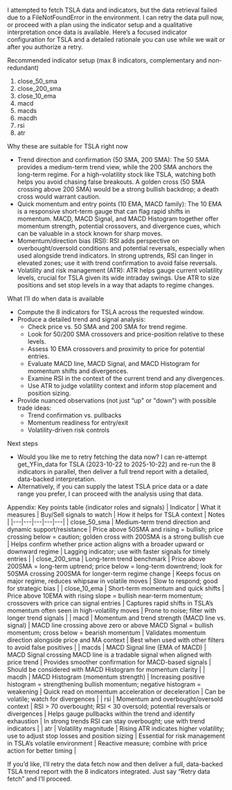 I attempted to fetch TSLA data and indicators, but the data retrieval failed due to a FileNotFoundError in the environment. I can retry the data pull now, or proceed with a plan using the indicator setup and a qualitative interpretation once data is available. Here’s a focused indicator configuration for TSLA and a detailed rationale you can use while we wait or after you authorize a retry.

Recommended indicator setup (max 8 indicators, complementary and non-redundant)
1) close_50_sma
2) close_200_sma
3) close_10_ema
4) macd
5) macds
6) macdh
7) rsi
8) atr

Why these are suitable for TSLA right now
- Trend direction and confirmation (50 SMA, 200 SMA): The 50 SMA provides a medium-term trend view, while the 200 SMA anchors the long-term regime. For a high-volatility stock like TSLA, watching both helps you avoid chasing false breakouts. A golden cross (50 SMA crossing above 200 SMA) would be a strong bullish backdrop; a death cross would warrant caution.
- Quick momentum and entry points (10 EMA, MACD family): The 10 EMA is a responsive short-term gauge that can flag rapid shifts in momentum. MACD, MACD Signal, and MACD Histogram together offer momentum strength, potential crossovers, and divergence cues, which can be valuable in a stock known for sharp moves.
- Momentum/direction bias (RSI): RSI adds perspective on overbought/oversold conditions and potential reversals, especially when used alongside trend indicators. In strong uptrends, RSI can linger in elevated zones; use it with trend confirmation to avoid false reversals.
- Volatility and risk management (ATR): ATR helps gauge current volatility levels, crucial for TSLA given its wide intraday swings. Use ATR to size positions and set stop levels in a way that adapts to regime changes.

What I’ll do when data is available
- Compute the 8 indicators for TSLA across the requested window.
- Produce a detailed trend and signal analysis:
  - Check price vs. 50 SMA and 200 SMA for trend regime.
  - Look for 50/200 SMA crossovers and price-position relative to these levels.
  - Assess 10 EMA crossovers and proximity to price for potential entries.
  - Evaluate MACD line, MACD Signal, and MACD Histogram for momentum shifts and divergences.
  - Examine RSI in the context of the current trend and any divergences.
  - Use ATR to judge volatility context and inform stop placement and position sizing.
- Provide nuanced observations (not just “up" or "down") with possible trade ideas:
  - Trend confirmation vs. pullbacks
  - Momentum readiness for entry/exit
  - Volatility-driven risk controls

Next steps
- Would you like me to retry fetching the data now? I can re-attempt get_YFin_data for TSLA (2023-10-22 to 2025-10-22) and re-run the 8 indicators in parallel, then deliver a full trend report with a detailed, data-backed interpretation.
- Alternatively, if you can supply the latest TSLA price data or a date range you prefer, I can proceed with the analysis using that data.

Appendix: Key points table (indicator roles and signals)
| Indicator | What it measures | Buy/Sell signals to watch | How it helps for TSLA context | Notes |
|---|---|---|---|---|
| close_50_sma | Medium-term trend direction and dynamic support/resistance | Price above 50SMA and rising = bullish; price crossing below = caution; golden cross with 200SMA is a strong bullish cue | Helps confirm whether price action aligns with a broader upward or downward regime | Lagging indicator; use with faster signals for timely entries |
| close_200_sma | Long-term trend benchmark | Price above 200SMA = long-term uptrend; price below = long-term downtrend; look for 50SMA crossing 200SMA for longer-term regime change | Keeps focus on major regime, reduces whipsaw in volatile moves | Slow to respond; good for strategic bias |
| close_10_ema | Short-term momentum and quick shifts | Price above 10EMA with rising slope = bullish near-term momentum; crossovers with price can signal entries | Captures rapid shifts in TSLA’s momentum often seen in high-volatility moves | Prone to noise; filter with longer trend signals |
| macd | Momentum and trend strength (MACD line vs. signal) | MACD line crossing above zero or above MACD Signal = bullish momentum; cross below = bearish momentum | Validates momentum direction alongside price and MA context | Best when used with other filters to avoid false positives |
| macds | MACD Signal line (EMA of MACD) | MACD Signal crossing MACD line is a tradable signal when aligned with price trend | Provides smoother confirmation for MACD-based signals | Should be considered with MACD Histogram for momentum clarity |
| macdh | MACD Histogram (momentum strength) | Increasing positive histogram = strengthening bullish momentum; negative histogram = weakening | Quick read on momentum acceleration or deceleration | Can be volatile; watch for divergences |
| rsi | Momentum and overbought/oversold context | RSI > 70 overbought; RSI < 30 oversold; potential reversals or divergences | Helps gauge pullbacks within the trend and identify exhaustion | In strong trends RSI can stay overbought; use with trend indicators |
| atr | Volatility magnitude | Rising ATR indicates higher volatility; use to adjust stop losses and position sizing | Essential for risk management in TSLA’s volatile environment | Reactive measure; combine with price action for better timing |

If you’d like, I’ll retry the data fetch now and then deliver a full, data-backed TSLA trend report with the 8 indicators integrated. Just say “Retry data fetch” and I’ll proceed.